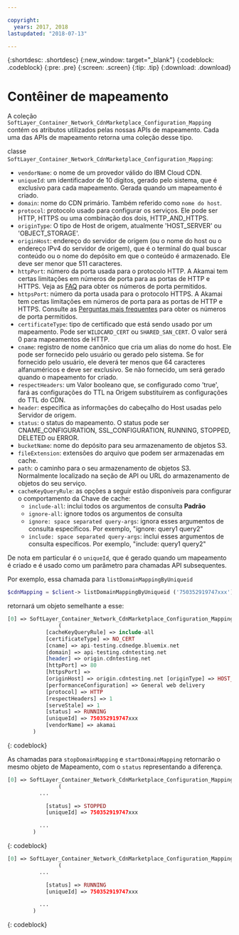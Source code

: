 ```yaml
---

copyright:
  years: 2017, 2018
lastupdated: "2018-07-13"

---
```


{:shortdesc: .shortdesc}
{:new_window: target="_blank"}
{:codeblock: .codeblock}
{:pre: .pre}
{:screen: .screen}
{:tip: .tip}
{:download: .download}  

# Contêiner de mapeamento  
A coleção `SoftLayer_Container_Network_CdnMarketplace_Configuration_Mapping` contém os atributos
utilizados pelas nossas APIs de mapeamento. Cada uma das APIs de mapeamento retorna uma coleção desse tipo.

classe `SoftLayer_Container_Network_CdnMarketplace_Configuration_Mapping`:

* `vendorName`: o nome de um provedor válido do IBM Cloud CDN.
* `uniqueId`: um identificador de 10 dígitos, gerado pelo sistema, que é exclusivo para cada mapeamento. Gerada quando um mapeamento é criado.
* `domain`: nome do CDN primário. Também referido como `nome do host`.
* `protocol`: protocolo usado para configurar os serviços. Ele pode ser HTTP, HTTPS ou uma combinação dos
dois, HTTP_AND_HTTPS.
* `originType`: O tipo de Host de origem, atualmente 'HOST_SERVER' ou 'OBJECT_STORAGE'.
* `originHost`: endereço do servidor de origem (ou o nome do host ou o endereço IPv4 do servidor de origem),
que é o terminal do qual buscar conteúdo ou o nome do depósito em que o conteúdo é armazenado. Ele deve ser menor que 511 caracteres.
* `httpPort`: número da porta usada para o protocolo HTTP. A Akamai tem certas limitações em números de porta para as portas de HTTP e HTTPS. Veja as [FAQ](faqs.html#are-there-any-restrictions-on-what-http-and-https-port-numbers-are-allowed-for-akamai-) para obter os números de porta permitidos.
* `httpsPort`: número da porta usada para o protocolo HTTPS. A Akamai tem certas limitações em números de porta para as portas de HTTP e HTTPS. Consulte as [Perguntas mais frequentes](faqs.html#are-there-any-restrictions-on-what-http-and-https-port-numbers-are-allowed-for-akamai-) para obter os números de porta permitidos.
* `certificateType`: tipo de certificado que está sendo usado por um mapeamento. Pode ser `WILDCARD_CERT` ou `SHARED_SAN_CERT`. O valor
será 0 para mapeamentos de HTTP.
* `cname`: registro de nome canônico que cria um alias do nome do host. Ele pode ser fornecido pelo usuário ou gerado pelo sistema. Se for fornecido pelo usuário, ele deverá ter menos que 64 caracteres alfanuméricos e deve ser exclusivo. Se não fornecido, um será gerado quando o mapeamento for criado.
* `respectHeaders`: um Valor booleano que, se configurado como 'true', fará as configurações do TTL na Origem substituírem as configurações do TTL do CDN.
* `header`: especifica as informações do cabeçalho do Host usadas pelo Servidor de origem.
* `status`: o status do mapeamento. O status pode ser CNAME_CONFIGURATION, SSL_CONFIGURATION, RUNNING, STOPPED, DELETED ou ERROR.
* `bucketName`: nome do depósito para seu armazenamento de objetos S3.
* `fileExtension`: extensões do arquivo que podem ser armazenadas em cache.
* `path`: o caminho para o seu armazenamento de objetos S3. Normalmente localizado na seção de API ou URL do armazenamento de objetos do seu serviço.
* `cacheKeyQueryRule`: as opções a seguir estão disponíveis para configurar o comportamento da Chave de cache:
  * `include-all`: inclui todos os argumentos de consulta **Padrão**
  * `ignore-all`: ignore todos os argumentos de consulta
  * `ignore: space separated query-args`: ignora esses argumentos de consulta específicos. Por exemplo, "ignore: query1 query2"
  * `include: space separated query-args`: inclui esses argumentos de consulta específicos. Por exemplo, "include: query1 query2"

De nota em particular é o `uniqueId`, que é gerado quando um mapeamento é criado e é usado como um parâmetro
para chamadas API subsequentes.

Por exemplo, essa chamada para `listDomainMappingByUniqueid`  
```php  
$cdnMapping = $client-> listDomainMappingByUniqueid ('750352919747xxx');  
```

retornará um objeto semelhante a esse:

```php  
[0] => SoftLayer_Container_Network_CdnMarketplace_Configuration_Mapping Object
                (
            [cacheKeyQueryRule] => include-all
            [certificateType] => NO_CERT
            [cname] => api-testing.cdnedge.bluemix.net
            [domain] => api-testing.cdntesting.net
            [header] => origin.cdntesting.net
            [httpPort] => 80
            [httpsPort] =>
            [originHost] => origin.cdntesting.net [originType] => HOST_SERVER [path] => /media/
            [performanceConfiguration] => General web delivery
            [protocol] => HTTP
            [respectHeaders] => 1
            [serveStale] => 1
            [status] => RUNNING
            [uniqueId] => 750352919747xxx
            [vendorName] => akamai
        )

```
{: codeblock}

As chamadas para `stopDomainMapping` e `startDomainMapping`
retornarão o mesmo objeto de Mapeamento, com o `status` representando a diferença.

```php  
[0] => SoftLayer_Container_Network_CdnMarketplace_Configuration_Mapping Object
                (
          ...

            [status] => STOPPED
            [uniqueId] => 750352919747xxx

          ...
        )

```
{: codeblock}

```php  
[0] => SoftLayer_Container_Network_CdnMarketplace_Configuration_Mapping Object
                (
          ...

            [status] => RUNNING
            [uniqueId] => 750352919747xxx

          ...
        )

```
{: codeblock}
